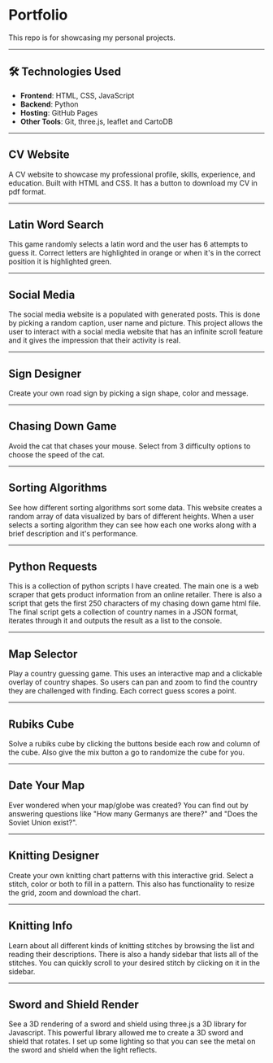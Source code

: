 # Portfolio

This repo is for showcasing my personal projects.

---

## 🛠️ Technologies Used

- **Frontend**: HTML, CSS, JavaScript
- **Backend**: Python
- **Hosting**: GitHub Pages
- **Other Tools**: Git, three.js, leaflet and CartoDB

---

## CV Website

A CV website to showcase my professional profile, skills, experience, and education. Built with HTML and CSS. It has a button to download my CV in pdf format.

---

## Latin Word Search

This game randomly selects a latin word and the user has 6 attempts to guess it. Correct letters are highlighted in orange or when it's in the correct position it is highlighted green.

---

## Social Media

The social media website is a populated with generated posts. This is done by picking a random caption, user name and picture. This project allows the user to interact with a social media website that has an infinite scroll feature and it gives the impression that their activity is real.

---

## Sign Designer

Create your own road sign by picking a sign shape, color and message.

---

## Chasing Down Game

Avoid the cat that chases your mouse. Select from 3 difficulty options to choose the speed of the cat.

---

## Sorting Algorithms

See how different sorting algorithms sort some data. This website creates a random array of data visualized by bars of different heights. When a user selects a sorting algorithm they can see how each one works along with a brief description and it's performance.

---

## Python Requests

This is a collection of python scripts I have created. The main one is a web scraper that gets product information from an online retailer. There is also a script that gets the first 250 characters of my chasing down game html file. The final script gets a collection of country names in a JSON format, iterates through it and outputs the result as a list to the console.

---

## Map Selector

Play a country guessing game. This uses an interactive map and a clickable overlay of country shapes. So users can pan and zoom to find the country they are challenged with finding. Each correct guess scores a point.

---

## Rubiks Cube

Solve a rubiks cube by clicking the buttons beside each row and column of the cube. Also give the mix button a go to randomize the cube for you.

---

## Date Your Map

Ever wondered when your map/globe was created? You can find out by answering questions like "How many Germanys are there?" and "Does the Soviet Union exist?".

---

## Knitting Designer

Create your own knitting chart patterns with this interactive grid. Select a stitch, color or both to fill in a pattern. This also has functionality to resize the grid, zoom and download the chart.

---

## Knitting Info

Learn about all different kinds of knitting stitches by browsing the list and reading their descriptions. There is also a handy sidebar that lists all of the stitches. You can quickly scroll to your desired stitch by clicking on it in the sidebar.

---

## Sword and Shield Render

See a 3D rendering of a sword and shield using three.js a 3D library for Javascript. This powerful library allowed me to create a 3D sword and shield that rotates. I set up some lighting so that you can see the metal on the sword and shield when the light reflects.

